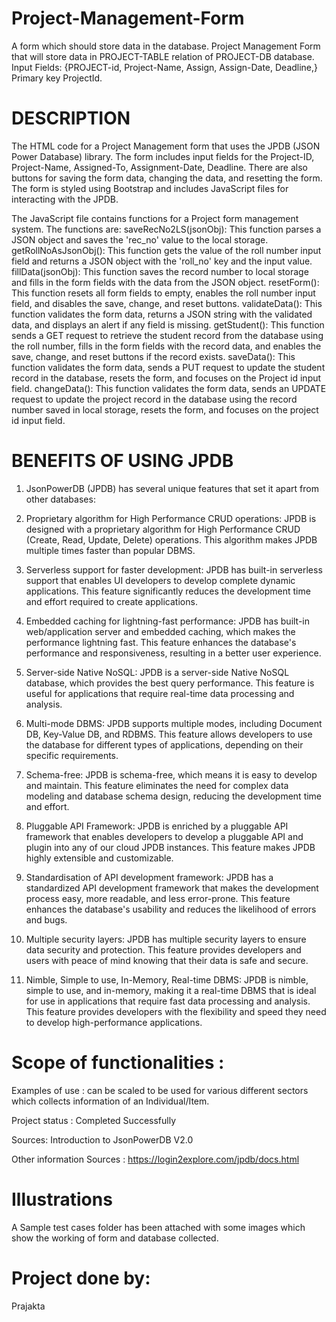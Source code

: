 # Project-Management-Form
A form which should store data in the database. Project Management Form that will store data in PROJECT-TABLE relation of PROJECT-DB database. Input Fields: {PROJECT-id, Project-Name, Assign, Assign-Date, Deadline,} Primary key ProjectId.

# DESCRIPTION
The HTML code for a Project Management form that uses the JPDB (JSON Power Database) library. The form includes input fields for the Project-ID, Project-Name, Assigned-To, Assignment-Date, Deadline. There are also buttons for saving the form data, changing the data, and resetting the form. The form is styled using Bootstrap and includes JavaScript files for interacting with the JPDB.

The JavaScript file contains functions for a Project form management system. The functions are: saveRecNo2LS(jsonObj): This function parses a JSON object and saves the 'rec_no' value to the local storage. getRollNoAsJsonObj(): This function gets the value of the roll number input field and returns a JSON object with the 'roll_no' key and the input value. fillData(jsonObj): This function saves the record number to local storage and fills in the form fields with the data from the JSON object. resetForm(): This function resets all form fields to empty, enables the roll number input field, and disables the save, change, and reset buttons. validateData(): This function validates the form data, returns a JSON string with the validated data, and displays an alert if any field is missing. getStudent(): This function sends a GET request to retrieve the student record from the database using the roll number, fills in the form fields with the record data, and enables the save, change, and reset buttons if the record exists. saveData(): This function validates the form data, sends a PUT request to update the student record in the database, resets the form, and focuses on the Project id input field. changeData(): This function validates the form data, sends an UPDATE request to update the project record in the database using the record number saved in local storage, resets the form, and focuses on the project id input field.

# BENEFITS OF USING JPDB
1. JsonPowerDB (JPDB) has several unique features that set it apart from other databases:

2. Proprietary algorithm for High Performance CRUD operations: JPDB is designed with a proprietary algorithm for High Performance CRUD (Create, Read, Update, Delete) operations. This algorithm makes JPDB multiple times faster than popular DBMS.

3. Serverless support for faster development: JPDB has built-in serverless support that enables UI developers to develop complete dynamic applications. This feature significantly reduces the development time and 
 effort required to create applications.

4. Embedded caching for lightning-fast performance: JPDB has built-in web/application server and embedded caching, which makes the performance lightning fast. This feature enhances the database's performance and responsiveness, resulting in a better user experience.

5. Server-side Native NoSQL: JPDB is a server-side Native NoSQL database, which provides the best query performance. This feature is useful for applications that require real-time data processing and analysis.

6. Multi-mode DBMS: JPDB supports multiple modes, including Document DB, Key-Value DB, and RDBMS. This feature allows developers to use the database for different types of applications, depending on their specific requirements.

7. Schema-free: JPDB is schema-free, which means it is easy to develop and maintain. This feature eliminates the need for complex data modeling and database schema design, reducing the development time and effort.

8. Pluggable API Framework: JPDB is enriched by a pluggable API framework that enables developers to develop a pluggable API and plugin into any of our cloud JPDB instances. This feature makes JPDB highly extensible and customizable.

9. Standardisation of API development framework: JPDB has a standardized API development framework that makes the development process easy, more readable, and less error-prone. This feature enhances the database's usability and reduces the likelihood of errors and bugs.

10. Multiple security layers: JPDB has multiple security layers to ensure data security and protection. This feature provides developers and users with peace of mind knowing that their data is safe and secure.

11. Nimble, Simple to use, In-Memory, Real-time DBMS: JPDB is nimble, simple to use, and in-memory, making it a real-time DBMS that is ideal for use in applications that require fast data processing and analysis. This feature provides developers with the flexibility and speed they need to develop high-performance applications.

# Scope of functionalities :
Examples of use : can be scaled to be used for various different sectors which collects information of an Individual/Item.

Project status : Completed Successfully

Sources: Introduction to JsonPowerDB V2.0

Other information Sources : https://login2explore.com/jpdb/docs.html

# Illustrations
A Sample test cases folder has been attached with some images which show the working of form and database collected.

#  Project done by: 
Prajakta

